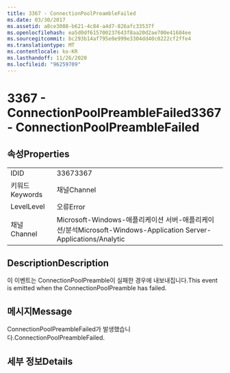 ```yaml
---
title: 3367 - ConnectionPoolPreambleFailed
ms.date: 03/30/2017
ms.assetid: a8ce3088-b621-4c84-a4d7-826afc33537f
ms.openlocfilehash: ea5d0df615700237643f8aa20d2ae700e41684ee
ms.sourcegitcommit: bc293b14af795e0e999e3304dd40c0222cf2ffe4
ms.translationtype: MT
ms.contentlocale: ko-KR
ms.lasthandoff: 11/26/2020
ms.locfileid: "96259709"
---
```

# <a name="3367---connectionpoolpreamblefailed"></a><span data-ttu-id="d5ee2-102">3367 - ConnectionPoolPreambleFailed</span><span class="sxs-lookup"><span data-stu-id="d5ee2-102">3367 - ConnectionPoolPreambleFailed</span></span>

## <a name="properties"></a><span data-ttu-id="d5ee2-103">속성</span><span class="sxs-lookup"><span data-stu-id="d5ee2-103">Properties</span></span>  
  
|||  
|-|-|  
|<span data-ttu-id="d5ee2-104">ID</span><span class="sxs-lookup"><span data-stu-id="d5ee2-104">ID</span></span>|<span data-ttu-id="d5ee2-105">3367</span><span class="sxs-lookup"><span data-stu-id="d5ee2-105">3367</span></span>|  
|<span data-ttu-id="d5ee2-106">키워드</span><span class="sxs-lookup"><span data-stu-id="d5ee2-106">Keywords</span></span>|<span data-ttu-id="d5ee2-107">채널</span><span class="sxs-lookup"><span data-stu-id="d5ee2-107">Channel</span></span>|  
|<span data-ttu-id="d5ee2-108">Level</span><span class="sxs-lookup"><span data-stu-id="d5ee2-108">Level</span></span>|<span data-ttu-id="d5ee2-109">오류</span><span class="sxs-lookup"><span data-stu-id="d5ee2-109">Error</span></span>|  
|<span data-ttu-id="d5ee2-110">채널</span><span class="sxs-lookup"><span data-stu-id="d5ee2-110">Channel</span></span>|<span data-ttu-id="d5ee2-111">Microsoft-Windows-애플리케이션 서버-애플리케이션/분석</span><span class="sxs-lookup"><span data-stu-id="d5ee2-111">Microsoft-Windows-Application Server-Applications/Analytic</span></span>|  
  
## <a name="description"></a><span data-ttu-id="d5ee2-112">Description</span><span class="sxs-lookup"><span data-stu-id="d5ee2-112">Description</span></span>  

 <span data-ttu-id="d5ee2-113">이 이벤트는 ConnectionPoolPreamble이 실패한 경우에 내보내집니다.</span><span class="sxs-lookup"><span data-stu-id="d5ee2-113">This event is emitted when the ConnectionPoolPreamble has failed.</span></span>  
  
## <a name="message"></a><span data-ttu-id="d5ee2-114">메시지</span><span class="sxs-lookup"><span data-stu-id="d5ee2-114">Message</span></span>  

 <span data-ttu-id="d5ee2-115">ConnectionPoolPreambleFailed가 발생했습니다.</span><span class="sxs-lookup"><span data-stu-id="d5ee2-115">ConnectionPoolPreambleFailed.</span></span>  
  
## <a name="details"></a><span data-ttu-id="d5ee2-116">세부 정보</span><span class="sxs-lookup"><span data-stu-id="d5ee2-116">Details</span></span>
